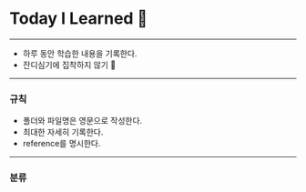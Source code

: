 # Today I Learned 🙌
---
- 하루 동안 학습한 내용을 기록한다.
- 잔디심기에 집착하지 않기 🌱
---
### 규칙
- 폴더와 파일명은 영문으로 작성한다.
- 최대한 자세히 기록한다.
- reference를 명시한다.
---
### 분류
